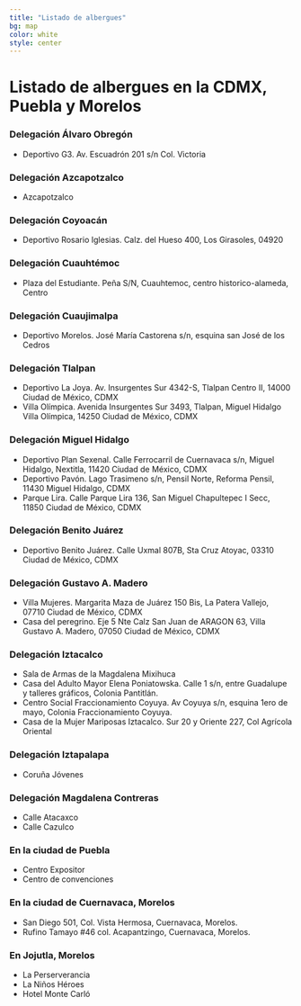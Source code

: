 ```yaml
---
title: "Listado de albergues"
bg: map
color: white
style: center
---
```


# Listado de albergues en la CDMX, Puebla y Morelos


### Delegación Álvaro Obregón

* Deportivo G3. Av. Escuadrón 201 s/n Col. Victoria

### Delegación Azcapotzalco

* Azcapotzalco

### Delegación Coyoacán

* Deportivo Rosario Iglesias. Calz. del Hueso 400, Los Girasoles, 04920

### Delegación Cuauhtémoc

* Plaza del Estudiante. Peña S/N, Cuauhtemoc, centro historico-alameda, Centro

### Delegación Cuaujimalpa

* Deportivo Morelos. José María Castorena s/n, esquina san José de los Cedros

### Delegación Tlalpan

* Deportivo La Joya. Av. Insurgentes Sur 4342-S, Tlalpan Centro II, 14000 Ciudad de México, CDMX
* Villa Olímpica. Avenida Insurgentes Sur 3493, Tlalpan, Miguel Hidalgo Villa Olímpica, 14250 Ciudad de México, CDMX

### Delegación Miguel Hidalgo

* Deportivo Plan Sexenal. Calle Ferrocarril de Cuernavaca s/n, Miguel Hidalgo, Nextitla, 11420 Ciudad de México, CDMX
* Deportivo Pavón. Lago Trasimeno s/n, Pensil Norte, Reforma Pensil, 11430 Miguel Hidalgo, CDMX
* Parque Lira. Calle Parque Lira 136, San Miguel Chapultepec I Secc, 11850 Ciudad de México, CDMX

### Delegación Benito Juárez

* Deportivo Benito Juárez. Calle Uxmal 807B, Sta Cruz Atoyac, 03310 Ciudad de México, CDMX

### Delegación Gustavo A. Madero

* Villa Mujeres. Margarita Maza de Juárez 150 Bis, La Patera Vallejo, 07710 Ciudad de México, CDMX
* Casa del peregrino. Eje 5 Nte Calz San Juan de ARAGON 63, Villa Gustavo A. Madero, 07050 Ciudad de México, CDMX

### Delegación Iztacalco

* Sala de Armas de la Magdalena Mixihuca
* Casa del Adulto Mayor Elena Poniatowska. Calle 1 s/n, entre Guadalupe y talleres gráficos, Colonia Pantitlán.
* Centro Social Fraccionamiento Coyuya. Av Coyuya s/n, esquina 1ero de mayo, Colonia Fraccionamiento Coyuya.
* Casa de la Mujer Mariposas Iztacalco. Sur 20 y Oriente 227, Col Agrícola Oriental

### Delegación Iztapalapa

* Coruña Jóvenes

### Delegación Magdalena Contreras

* Calle Atacaxco
* Calle Cazulco

### En la ciudad de Puebla

* Centro Expositor
* Centro de convenciones

### En la ciudad de Cuernavaca, Morelos

* San Diego 501, Col. Vista Hermosa, Cuernavaca, Morelos.
* Rufino Tamayo #46 col. Acapantzingo, Cuernavaca, Morelos.

### En Jojutla, Morelos

* La Perserverancia
* La Niños Héroes
* Hotel Monte Carló

